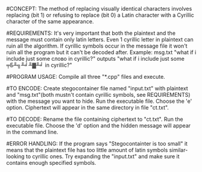 #CONCEPT:
The method of replacing visually identical characters involves replacing (bit 1) or refusing to replace (bit 0) a Latin character with a Cyrillic character of the same appearance. 

#REQUIREMENTS:
It's very important that both the plaintext and the message must contain only latin letters. 
Even 1 cyrillic letter in plaintext can ruin all the algorithm. 
If cyrillic symbols occur in the message file it won't ruin all the program but it can't be decoded after. Example: msg.txt "what if i include just some слово in cyrillic?" outputs "what if i include just some ╤Б╨╗╨╛╨▓╨╛ in cyrillic?"

#PROGRAM USAGE:
Compile all three "*.cpp" files and execute.

#TO ENCODE:
Create stegocontainer file named "input.txt" with plaintext and "msg.txt"(both mustn't contain cyrillic symbols, see REQUIREMENTS) with the message you want to hide. Run the executable file. Choose the 'e' option. Ciphertext will appear in the same directory in file "ct.txt". 
 
#TO DECODE:
Rename the file containing ciphertext to "ct.txt". Run the executable file. Choose the 'd' option and the hidden message will appear in the command line. 

#ERROR HANDLING:
If the program says "Stegocontainter is too small" it means that the plaintext file has too little amount of latin symbols similar-looking to cyrillic ones. Try expanding the "input.txt" and make sure it contains enough specified symbols.
